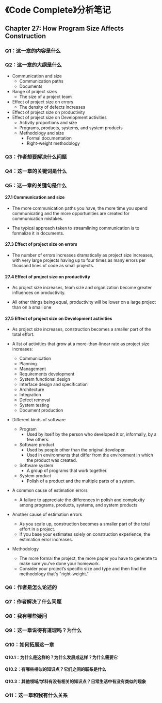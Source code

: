 # 《Code Complete》分析笔记

## Chapter 27: How Program Size Affects Construction

### Q1：这一章的内容是什么

### Q2：这一章的大纲是什么

- Communication and size
  - Communication paths
  - Documents
- Range of project sizes
  - The size of a project team
- Effect of project size on errors
  - The density of defects increases
- Effect of project size on productivity
- Effect of project size on Development activities
  - Activity proportions and size
  - Programs, products, systems, and system products
  - Methodology and size
    - Formal documentation
    - Right-weight methodology

### Q3：作者想要解决什么问题

### Q4：这一章的关键词是什么

### Q5：这一章的关键句是什么

#### 27.1 Communication and size

- The more communication paths you have,
  the more time you spend communicating and
  the more opportunities are created for communication mistakes.

- The typical approach taken to streamlining communication is
  to formalize it in documents.

#### 27.3 Effect of project size on errors

- The number of errors increases dramatically as project size increases,
  with very large projects having up to four times as many errors per thousand lines of code as small projects.

#### 27.4 Effect of project size on productivity

- As project size increases,
  team size and organization become greater influences on productivity.

- All other things being equal,
  productivity will be lower on a large project than on a small one

#### 27.5 Effect of project size on Development activities

- As project size increases,
  construction becomes a smaller part of the total effort.

- A list of activities that grow at a more-than-linear rate as project size increases:
  - Communication
  - Planning
  - Management
  - Requirements development
  - System functional design
  - Interface design and specification
  - Architecture
  - Integration
  - Defect removal
  - System testing
  - Document production

- Different kinds of software
  - Program
    - Used by itself by the person who developed it or, informally, by a few others.
  - Software product
    - Used by people other than the original developer.
    - Used in environments that differ from the environment in which the product was created.
  - Software system
    - A group of programs that work together.
  - System product
    - Polish of a product and the multiple parts of a system.

- A common cause of estimation errors
  - A failure to appreciate the differences in polish and complexity among programs, products, systems, and system products

- Another cause of estimation errors
  - As you scale up, construction becomes a smaller part of the total effort in a project.
  - If you base your estimates solely on construction experience, the estimation error increases.

- Methodology
  - The more formal the project, the more paper you have to generate to make sure you’ve done your homework.
  - Consider your project’s specific size and type and then find the methodology that's "right-weight."

### Q6：作者是怎么论述的

### Q7：作者解决了什么问题

### Q8：我有哪些疑问

### Q9：这一章说得有道理吗？为什么

### Q10：如何拓展这一章

#### Q10.1：为什么是这样的？为什么发展成这样？为什么需要它

#### Q10.2：有哪些相似的知识点？它们之间的联系是什么

#### Q10.3：其他领域/学科有没有相关的知识点？日常生活中有没有类似的现象

### Q11：这一章和我有什么关系
